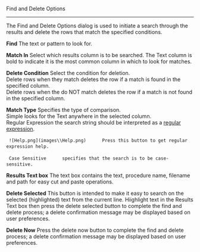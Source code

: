 Find and Delete Options

* * *

The Find and Delete Options dialog is used to initiate a search through the
results and delete the rows that match the specified conditions.

**Find**      The text or pattern to look for.

**Match In**      Select which results column is to be searched. The Text column is bold to indicate it is the most common column in which to look for matches.

**Delete Condition**      Select the condition for deletion.   
     Delete rows when they match      deletes the row if a match is found in the specified column.   
     Delete rows when the do NOT match      deletes the row if a match is not found in the specified column.

**Match Type**      Specifies the type of comparison.   
     Simple      looks for the Text anywhere in the selected column.   
     Regular Expression      the search string should be interpreted as a [regular expression](html\\RegularExpressionOperators.htm).

     ![Help.png](images\\Help.png)      Press this button to get regular expression help.

     Case Sensitive      specifies that the search is to be case-sensitive.

**Results Text box**      The text box contains the text, procedure name, filename and path for easy cut and paste operations.

**Delete Selected**      This button is intended to make it easy to search on the selected (highlighted) text from the current line. Hiighlight text in the Results Text box then press the delete selected button to complete the find and delete process; a delete confirmation message may be displayed based on user preferences.

**Delete Now**      Press the delete now button to complete the find and delete process; a delete confirmation message may be displayed based on user preferences.

